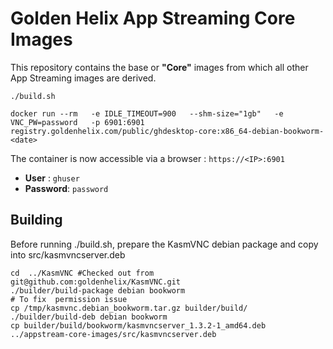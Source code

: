 # Golden Helix App Streaming Core Images

This repository contains the base or **"Core"** images from which all other App Streaming images are derived.


```
./build.sh
```

```
docker run --rm   -e IDLE_TIMEOUT=900   --shm-size="1gb"   -e VNC_PW=password   -p 6901:6901   registry.goldenhelix.com/public/ghdesktop-core:x86_64-debian-bookworm-<date>
```

The container is now accessible via a browser : `https://<IP>:6901`

 - **User** : `ghuser`
 - **Password**: `password`


## Building

Before running ./build.sh, prepare the KasmVNC debian package and copy into src/kasmvncserver.deb

```
cd  ../KasmVNC #Checked out from git@github.com:goldenhelix/KasmVNC.git
./builder/build-package debian bookworm
# To fix  permission issue
cp /tmp/kasmvnc.debian_bookworm.tar.gz builder/build/
./builder/build-deb debian bookworm
cp builder/build/bookworm/kasmvncserver_1.3.2-1_amd64.deb ../appstream-core-images/src/kasmvncserver.deb
```
